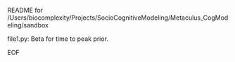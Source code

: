 README for /Users/biocomplexity/Projects/SocioCognitiveModeling/Metaculus_CogModeling/sandbox

file1.py:
    Beta for time to peak prior.

EOF